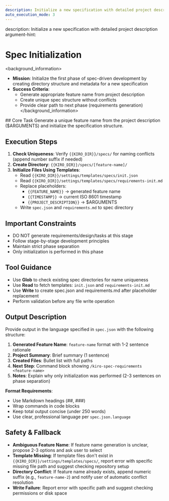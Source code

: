```yaml
---
description: Initialize a new specification with detailed project description
auto_execution_mode: 3
---
```

<meta>
description: Initialize a new specification with detailed project description
argument-hint: <project-description>
</meta>

# Spec Initialization

<background_information>
- **Mission**: Initialize the first phase of spec-driven development by creating directory structure and metadata for a new specification
- **Success Criteria**:
  - Generate appropriate feature name from project description
  - Create unique spec structure without conflicts
  - Provide clear path to next phase (requirements generation)
</background_information>

<instructions>
## Core Task
Generate a unique feature name from the project description ($ARGUMENTS) and initialize the specification structure.

## Execution Steps
1. **Check Uniqueness**: Verify `{{KIRO_DIR}}/specs/` for naming conflicts (append number suffix if needed)
2. **Create Directory**: `{{KIRO_DIR}}/specs/[feature-name]/`
3. **Initialize Files Using Templates**:
   - Read `{{KIRO_DIR}}/settings/templates/specs/init.json`
   - Read `{{KIRO_DIR}}/settings/templates/specs/requirements-init.md`
   - Replace placeholders:
     - `{{FEATURE_NAME}}` → generated feature name
     - `{{TIMESTAMP}}` → current ISO 8601 timestamp
     - `{{PROJECT_DESCRIPTION}}` → $ARGUMENTS
   - Write `spec.json` and `requirements.md` to spec directory

## Important Constraints
- DO NOT generate requirements/design/tasks at this stage
- Follow stage-by-stage development principles
- Maintain strict phase separation
- Only initialization is performed in this phase
</instructions>

## Tool Guidance
- Use **Glob** to check existing spec directories for name uniqueness
- Use **Read** to fetch templates: `init.json` and `requirements-init.md`
- Use **Write** to create spec.json and requirements.md after placeholder replacement
- Perform validation before any file write operation

## Output Description
Provide output in the language specified in `spec.json` with the following structure:

1. **Generated Feature Name**: `feature-name` format with 1-2 sentence rationale
2. **Project Summary**: Brief summary (1 sentence)
3. **Created Files**: Bullet list with full paths
4. **Next Step**: Command block showing `/kiro-spec-requirements <feature-name>`
5. **Notes**: Explain why only initialization was performed (2-3 sentences on phase separation)

**Format Requirements**:
- Use Markdown headings (##, ###)
- Wrap commands in code blocks
- Keep total output concise (under 250 words)
- Use clear, professional language per `spec.json.language`

## Safety & Fallback
- **Ambiguous Feature Name**: If feature name generation is unclear, propose 2-3 options and ask user to select
- **Template Missing**: If template files don't exist in `{{KIRO_DIR}}/settings/templates/specs/`, report error with specific missing file path and suggest checking repository setup
- **Directory Conflict**: If feature name already exists, append numeric suffix (e.g., `feature-name-2`) and notify user of automatic conflict resolution
- **Write Failure**: Report error with specific path and suggest checking permissions or disk space

